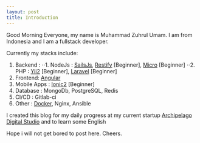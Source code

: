 ```yaml
---
layout: post
title: Introduction
---
```


Good Morning Everyone, my name is Muhammad Zuhrul Umam. I am from Indonesia and I am a fullstack developer. 

Currently my stacks include:
1. Backend : 
⋅⋅1. NodeJs : [SailsJs](https://sailsjs.com/), [Restify](http://restify.com/) [Beginner], [Micro](https://github.com/zeit/micro) [Beginner]
⋅⋅2. PHP : [Yii2](http://www.yiiframework.com/doc-2.0/guide-index.html) [Beginner], [Laravel](https://laravel.com/) [Beginner]
2. Frontend: [Angular](https://angular.io/)
3. Mobile Apps : [Ionic2](https://ionicframework.com/) [Beginner]
4. Database : MongoDb, PostgreSQL, Redis
5. CI/CD : Gitlab-ci
6. Other : [Docker](https://www.docker.com/), Nginx, Ansible 

I created this blog for my daily progress at my current startup [Archipelago Digital Studio](https://archipelago-ds.com) and to learn some English

Hope i will not get bored to post here. 
Cheers.